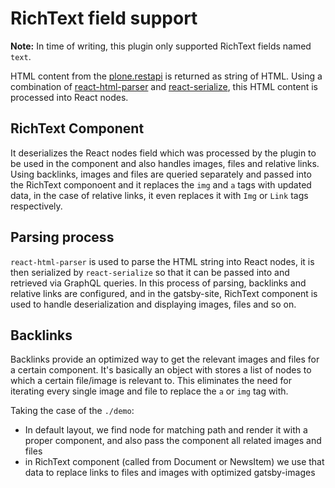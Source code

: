 # RichText field support

**Note:** In time of writing, this plugin only supported RichText fields named `text`.

HTML content from the [plone.restapi](https://github.com/plone/plone.restapi) is returned as string of HTML. Using a combination of [react-html-parser](url) and [react-serialize](url), this HTML content is processed into React nodes.

## RichText Component

It deserializes the React nodes field which was processed by the plugin to be used in the component and also handles images, files and relative links. Using backlinks, images and files are queried separately and passed into the RichText componoent and it replaces the `img` and `a` tags with updated data, in the case of relative links, it even replaces it with `Img` or `Link` tags respectively.

## Parsing process

`react-html-parser` is used to parse the HTML string into React nodes, it is then serialized by `react-serialize` so that it can be passed into and retrieved via GraphQL queries. In this process of parsing, backlinks and relative links are configured, and in the gatsby-site, RichText component is used to handle deserialization and displaying images, files and so on.

## Backlinks

Backlinks provide an optimized way to get the relevant images and files for a certain component. It's basically an object with stores a list of nodes to which a certain file/image is relevant to. This eliminates the need for iterating every single image and file to replace the `a` or `img` tag with.

Taking the case of the `./demo`:

- In default layout, we find node for matching path and render it with a proper component, and also pass the component all related images and files
- in RichText component (called from Document or NewsItem) we use that data to replace links to files and images with optimized gatsby-images
